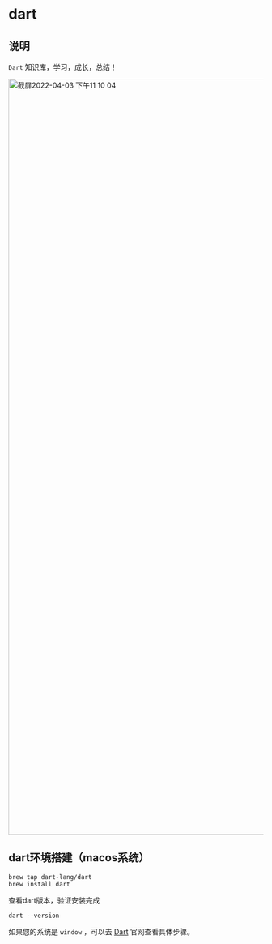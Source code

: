 # dart
## 说明
`Dart` 知识库，学习，成长，总结！

<img width="1491" alt="截屏2022-04-03 下午11 10 04" src="https://user-images.githubusercontent.com/36124772/161434586-302bf167-121b-4f11-8735-09e7d2acc300.png">

## dart环境搭建（macos系统）
```
brew tap dart-lang/dart
brew install dart
```
查看dart版本，验证安装完成
```
dart --version
```
如果您的系统是 `window` ，可以去 [Dart](https://dart.dev/get-dart) 官网查看具体步骤。